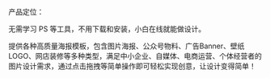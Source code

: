 产品定位：

无需学习 PS 等工具，不用下载和安装，小白在线就能做设计。

提供各种高质量海报模板，包含图片海报、公众号物料、广告Banner、壁纸LOGO、网店装修等多种类型，满足中小企业、自媒体、电商运营、个体经营者的图片设计需求，通过点击拖拽等简单操作即可轻松实现创意，让设计变得简单！

